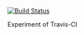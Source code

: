 [![Build Status](https://travis-ci.org/beinteractive/travis-test.png?branch=master)](https://travis-ci.org/beinteractive/travis-test)

Experiment of Travis-CI
